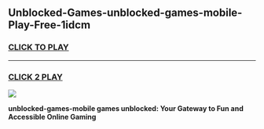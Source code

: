 
## Unblocked-Games-unblocked-games-mobile-Play-Free-1idcm
<h3>
<a href="https://premium76.site?title=unblocked-games-mobile&ref=17A">CLICK TO PLAY</a></h3>
<hr>

<h3>
<a href="https://premium76.site?title=unblocked-games-mobile&ref=17A">CLICK 2 PLAY</a>
  
</h3>

<a href="https://premium76.site?title=unblocked-games-mobile&ref=17A"><img src="https://clearcache.store/games.png"></a>


**unblocked-games-mobile games unblocked: Your Gateway to Fun and Accessible Online Gaming**
